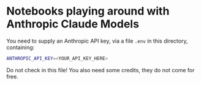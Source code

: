 # Notebooks playing around with Anthropic Claude Models

You need to supply an Anthropic API key, via a file `.env` in this directory, containing:
```bash
ANTHROPIC_API_KEY=<YOUR_API_KEY_HERE>
```

Do not check in this file! You also need some credits, they do not come for free.

